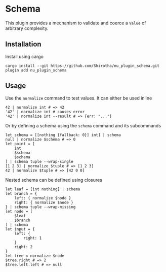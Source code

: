 # Schema
This plugin provides a mechanism to validate and coerce a `Value` of arbitrary complexity.

## Installation
Install using cargo
```nu
cargo install --git https://github.com/Shirotha/nu_plugin_schema.git
plugin add nu_plugin_schema
```

## Usage
Use the `normalize` command to test values.
It can either be used inline
```nu
42 | normalize int # => 42
'42' | normalize int # causes error
'42' | normalize int --result # => {err: "..."}
```
Or by defining a schema using the `schema` command and its subcommands
```nu
let schema = [[nothing {fallback: 0}] int] | schema
null | normalize $schema # => 0
let point = [
    int
    $schema
    $schema
] | schema tuple --wrap-single
[1 2 3] | normalize $tuple # => [1 2 3]
42 | normalize $tuple # => [42 0 0]
```
Nested schema can be defined using closures
```nu
let leaf = [int nothing] | schema
let branch = {
    left: { normalize $node }
    right: { normalize $node }
} | schema tuple --wrap-missing
let node = [
    $leaf
    $branch
] | schema
let input = {
    left: {
        right: 1
    }
    right: 2
}
let tree = normalize $node
$tree.right # => 2
$tree.left.left # => null
```
